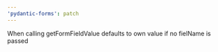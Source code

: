 ```yaml
---
'pydantic-forms': patch
---
```


When calling getFormFieldValue defaults to own value if no fielName is passed
